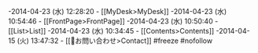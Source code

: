 -2014-04-23 (水) 12:28:20 - [[MyDesk>MyDesk]]
-2014-04-23 (水) 10:54:46 - [[FrontPage>FrontPage]]
-2014-04-23 (水) 10:50:40 - [[List>List]]
-2014-04-23 (水) 10:34:45 - [[Contents>Contents]]
-2014-04-15 (火) 13:47:32 - [[お問い合わせ>Contact]]
#freeze
#nofollow
